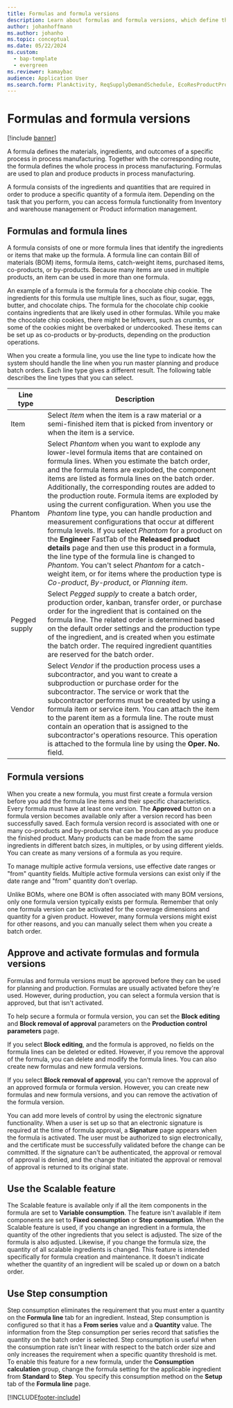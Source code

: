 ```yaml
---
title: Formulas and formula versions
description: Learn about formulas and formula versions, which define the materials, ingredients, and outcomes of a specific process in process manufacturing.
author: johanhoffmann
ms.author: johanho
ms.topic: conceptual
ms.date: 05/22/2024
ms.custom:
  - bap-template
  - evergreen
ms.reviewer: kamaybac
audience: Application User
ms.search.form: PlanActivity, ReqSupplyDemandSchedule, EcoResProductProdTypeFormulaNoActiveFormulaFormPart
---
```


# Formulas and formula versions

[!include [banner](../includes/banner.md)]

A formula defines the materials, ingredients, and outcomes of a specific process in process manufacturing. Together with the corresponding route, the formula defines the whole process in process manufacturing. Formulas are used to plan and produce products in process manufacturing.

A formula consists of the ingredients and quantities that are required in order to produce a specific quantity of a formula item. Depending on the task that you perform, you can access formula functionality from Inventory and warehouse management or Product information management.

## Formulas and formula lines

A formula consists of one or more formula lines that identify the ingredients or items that make up the formula. A formula line can contain Bill of materials (BOM) items, formula items, catch-weight items, purchased items, co-products, or by-products. Because many items are used in multiple products, an item can be used in more than one formula.

An example of a formula is the formula for a chocolate chip cookie. The ingredients for this formula use multiple lines, such as flour, sugar, eggs, butter, and chocolate chips. The formula for the chocolate chip cookie contains ingredients that are likely used in other formulas. While you make the chocolate chip cookies, there might be leftovers, such as crumbs, or some of the cookies might be overbaked or undercooked. These items can be set up as co-products or by-products, depending on the production operations.

When you create a formula line, you use the line type to indicate how the system should handle the line when you run master planning and produce batch orders. Each line type gives a different result. The following table describes the line types that you can select.

| Line type     | Description  |
|---------------|--------------|
| Item          | Select *Item* when the item is a raw material or a semi-finished item that is picked from inventory or when the item is a service. |
| Phantom       | Select *Phantom* when you want to explode any lower-level formula items that are contained on formula lines. When you estimate the batch order, and the formula items are exploded, the component items are listed as formula lines on the batch order. Additionally, the corresponding routes are added to the production route. Formula items are exploded by using the current configuration. When you use the *Phantom* line type, you can handle production and measurement configurations that occur at different formula levels. If you select *Phantom* for a product on the **Engineer** FastTab of the **Released product details** page and then use this product in a formula, the line type of the formula line is changed to *Phantom*. You can't select *Phantom* for a catch-weight item, or for items where the production type is *Co-product*, *By-product*, or *Planning item*. |
| Pegged supply | Select *Pegged supply* to create a batch order, production order, kanban, transfer order, or purchase order for the ingredient that is contained on the formula line. The related order is determined based on the default order settings and the production type of the ingredient, and is created when you estimate the batch order. The required ingredient quantities are reserved for the batch order. |
| Vendor        | Select *Vendor* if the production process uses a subcontractor, and you want to create a subproduction or purchase order for the subcontractor. The service or work that the subcontractor performs must be created by using a formula item or service item. You can attach the item to the parent item as a formula line. The route must contain an operation that is assigned to the subcontractor's operations resource. This operation is attached to the formula line by using the **Oper. No.** field. |

## Formula versions

When you create a new formula, you must first create a formula version before you add the formula line items and their specific characteristics. Every formula must have at least one version. The **Approved** button on a formula version becomes available only after a version record has been successfully saved. Each formula version record is associated with one or many co-products and by-products that can be produced as you produce the finished product. Many products can be made from the same ingredients in different batch sizes, in multiples, or by using different yields. You can create as many versions of a formula as you require.

To manage multiple active formula versions, use effective date ranges or "from" quantity fields. Multiple active formula versions can exist only if the date range and "from" quantity don't overlap.

Unlike BOMs, where one BOM is often associated with many BOM versions, only one formula version typically exists per formula. Remember that only one formula version can be activated for the coverage dimensions and quantity for a given product. However, many formula versions might exist for other reasons, and you can manually select them when you create a batch order.

## Approve and activate formulas and formula versions

Formulas and formula versions must be approved before they can be used for planning and production. Formulas are usually activated before they're used. However, during production, you can select a formula version that is approved, but that isn't activated.

To help secure a formula or formula version, you can set the **Block editing** and **Block removal of approval** parameters on the **Production control parameters** page.

If you select **Block editing**, and the formula is approved, no fields on the formula lines can be deleted or edited. However, if you remove the approval of the formula, you can delete and modify the formula lines. You can also create new formulas and new formula versions.

If you select **Block removal of approval**, you can't remove the approval of an approved formula or formula version. However, you can create new formulas and new formula versions, and you can remove the activation of the formula version.

You can add more levels of control by using the electronic signature functionality. When a user is set up so that an electronic signature is required at the time of formula approval, a **Signature** page appears when the formula is activated. The user must be authorized to sign electronically, and the certificate must be successfully validated before the change can be committed. If the signature can't be authenticated, the approval or removal of approval is denied, and the change that initiated the approval or removal of approval is returned to its original state.

## Use the Scalable feature

The Scalable feature is available only if all the item components in the formula are set to **Variable consumption**. The feature isn't available if item components are set to **Fixed consumption** or **Step consumption**. When the Scalable feature is used, if you change an ingredient in a formula, the quantity of the other ingredients that you select is adjusted. The size of the formula is also adjusted. Likewise, if you change the formula size, the quantity of all scalable ingredients is changed. This feature is intended specifically for formula creation and maintenance. It doesn't indicate whether the quantity of an ingredient will be scaled up or down on a batch order.

## Use Step consumption

Step consumption eliminates the requirement that you must enter a quantity on the **Formula line** tab for an ingredient. Instead, Step consumption is configured so that it has a **From series** value and a **Quantity** value. The information from the Step consumption per series record that satisfies the quantity on the batch order is selected. Step consumption is useful when the consumption rate isn't linear with respect to the batch order size and only increases the requirement when a specific quantity threshold is met. To enable this feature for a new formula, under the **Consumption calculation** group, change the formula setting for the applicable ingredient from **Standard** to **Step**. You specify this consumption method on the **Setup** tab of the **Formula line** page.

[!INCLUDE[footer-include](../../includes/footer-banner.md)]
